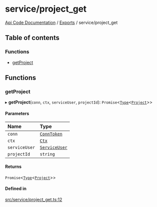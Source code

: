 # service/project\_get
 
[Api Code Documentation](../README.md) / [Exports](../modules.md) / service/project\_get

## Table of contents

### Functions

- [getProject](service_project_get.md#getproject)

## Functions

### getProject

▸ **getProject**(`conn`, `ctx`, `serviceUser`, `projectId`): `Promise`<[`Type`](result.md#type)<[`Project`](../interfaces/service_domain_workflow_project.Project.md)\>\>

#### Parameters

| Name | Type |
| :------ | :------ |
| `conn` | [`ConnToken`](service_conn.md#conntoken) |
| `ctx` | [`Ctx`](../interfaces/lib_ctx.Ctx.md) |
| `serviceUser` | [`ServiceUser`](../interfaces/service_domain_organization_service_user.ServiceUser.md) |
| `projectId` | `string` |

#### Returns

`Promise`<[`Type`](result.md#type)<[`Project`](../interfaces/service_domain_workflow_project.Project.md)\>\>

#### Defined in

[src/service/project_get.ts:12](https://github.com/openkfw/TruBudget/blob/4d7fd4be/api/src/service/project_get.ts#L12)
